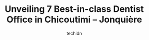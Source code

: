 ---
layout: ampstory
image: https://i0.wp.com/www.auto.or.id/wp-content/uploads/2023/06/richard-gilbert-dr-0-chicoutimi-jonquic3a8re-1686327604.jpeg?resize=640,853
author: techidn
featured: false
description: Chicoutimi – Jonquière, Quebec, Canada is a haven for Dentist Office enthusiasts, boasting an impressive array of 7 top-notch establishments. Whether youre a seasoned connoisseur or simp
title: Unveiling 7 Best-in-class Dentist Office in Chicoutimi – Jonquière
cover:
   title: Unveiling 7 Best-in-class Dentist Office in Chicoutimi – Jonquière
   subtitle: AUTO.OR.ID
   background: https://www.auto.or.id/wp-content/uploads/2023/06/richard-gilbert-dr-0-chicoutimi-jonquic3a8re-1686327604.jpeg

pages: 
 - layout: thirds
   top: <h1>#1 Centre Dentaire et dImplantologie Marc Desautels</h1>
   bottom: "<p>Such an amazing practice! Everyone was so professional and friendly. I received fantastic service and every step of the process was explained thoroughly to me. I would hi</p>"
   background: https://www.auto.or.id/wp-content/uploads/2023/06/richard-gilbert-dr-1-chicoutimi-jonquic3a8re-1686327607.jpeg
   backgroundblur: true
 - layout: thirds
   top: <h1>#2 Richard Gilbert Dr</h1>
   bottom: "<p>182 St Albert, Chicoutimi, QC G7G 3M7, Canada</p>"
   background: https://www.auto.or.id/wp-content/uploads/2023/06/richard-gilbert-dr-2-chicoutimi-jonquic3a8re-1686327607.jpeg
   cta:
      link: https://www.auto.or.id/unveiling-7-best-in-class-dentist-office-in-chicoutimi-jonquiere/
      text: Unveiling 7 Best-in-class Dentist Office in Chicoutimi – Jonquière
 - layout: thirds
   top: <h1>#3 Centres dentaires Lapointe - Chicoutimi</h1>
   bottom: "<p>1299 Rue Des Champs-Élysées #203, Chicoutimi, Quebec G7H 6P3, Canada</p>"
   background: https://images.unsplash.com/photo-1530675706010-bc677ce30ab6?ixlib=rb-4.0.3&ixid=MnwxMjA3fDB8MHxwaG90by1wYWdlfHx8fGVufDB8fHx8&auto=format&fit=crop&w=640&h=853&q=80
   cta:
      link: https://www.auto.or.id/unveiling-7-best-in-class-dentist-office-in-chicoutimi-jonquiere/
      text: Unveiling 7 Best-in-class Dentist Office in Chicoutimi – Jonquière
 - layout: thirds
   top: <h1>#4 Centre Dentaire Mclelland - Dompierre</h1>
   bottom: "<p>120 Bd Barrette, Chicoutimi, QC G7H 7W8, Canada</p>"
   background: https://images.unsplash.com/photo-1577696467479-4c92df55c24a?ixlib=rb-4.0.3&ixid=MnwxMjA3fDB8MHxwaG90by1wYWdlfHx8fGVufDB8fHx8&auto=format&fit=crop&w=640&h=853&q=80
   cta:
      link: https://www.auto.or.id/unveiling-7-best-in-class-dentist-office-in-chicoutimi-jonquiere/
      text: Unveiling 7 Best-in-class Dentist Office in Chicoutimi – Jonquière
 - layout: thirds
   top: <h1>#5 Centre dentaire Faust</h1>
   bottom: "<p>1354 Bd du Saguenay E, Chicoutimi, QC G7H 1G8, Canada</p>"
   background: https://images.unsplash.com/photo-1627404958332-cd698bcce36c?ixlib=rb-4.0.3&ixid=MnwxMjA3fDB8MHxwaG90by1wYWdlfHx8fGVufDB8fHx8&auto=format&fit=crop&w=640&h=853&q=80
   cta:
      link: https://www.auto.or.id/unveiling-7-best-in-class-dentist-office-in-chicoutimi-jonquiere/
      text: Unveiling 7 Best-in-class Dentist Office in Chicoutimi – Jonquière
 - layout: thirds
   top: <h1>#6 Centre Dentaire Dr Anick Aubut</h1>
   bottom: "<p>010-345 Rue des Saguenéens, Chicoutimi, QC G7H 6K9, Canada</p>"
   background: https://images.unsplash.com/photo-1607059188021-ca6664bc3c92?ixlib=rb-4.0.3&ixid=MnwxMjA3fDB8MHxwaG90by1wYWdlfHx8fGVufDB8fHx8&auto=format&fit=crop&w=640&h=853&q=80
   cta:
      link: https://www.auto.or.id/unveiling-7-best-in-class-dentist-office-in-chicoutimi-jonquiere/
      text: Unveiling 7 Best-in-class Dentist Office in Chicoutimi – Jonquière
 - layout: thirds
   top: <h1>#7 Rousseau Luc Dr</h1>
   bottom: "<p>1366 Bd Saint-Paul, Chicoutimi, QC G7J 3C5, Canada</p>"
   background: https://images.unsplash.com/photo-1560282804-f99219ad8de3?ixlib=rb-4.0.3&ixid=MnwxMjA3fDB8MHxwaG90by1wYWdlfHx8fGVufDB8fHx8&auto=format&fit=crop&w=640&h=853&q=80
   cta:
      link: https://www.auto.or.id/unveiling-7-best-in-class-dentist-office-in-chicoutimi-jonquiere/
      text: Unveiling 7 Best-in-class Dentist Office in Chicoutimi – Jonquière
 - layout: thirds
   middle: Continue reading...
   background: https://images.unsplash.com/photo-1608578702177-1ea59540ac72?ixlib=rb-4.0.3&ixid=MnwxMjA3fDB8MHxwaG90by1wYWdlfHx8fGVufDB8fHx8&auto=format&fit=crop&w=640&h=853&q=80
   cta:
      link: https://www.auto.or.id/unveiling-7-best-in-class-dentist-office-in-chicoutimi-jonquiere/
      text: Unveiling 7 Best-in-class Dentist Office in Chicoutimi – Jonquière

---